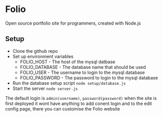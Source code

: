 # Folio
Open source portfolio site for programmers, created with Node.js

## Setup
* Clone the github repo
* Set up environment variables
  * FOLIO_HOST - The host of the mysql datbase
  * FOLIO_DATABASE - The database name that should be used
  * FOLIO_USER - The username to login to the mysql database
  * FOLIO_PASSWORD - The password to login to the mysql database
* Run the database setup script `node setup/database.js`
* Start the server `node server.js`

The default login is `admin(username)`, `password(password)` when the site is first deployed it wont have anything to add conent login and to the edit config page, there you can customise the Folio website
